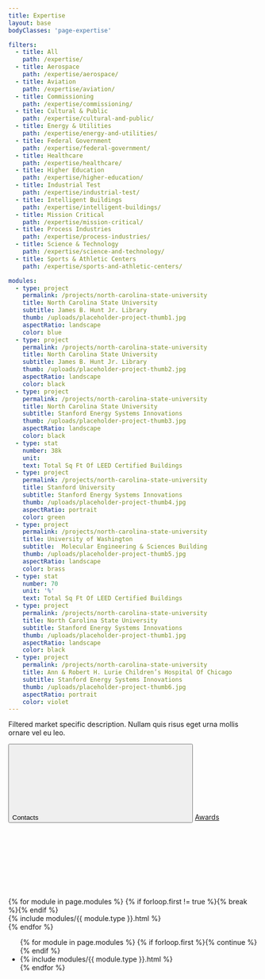 ```yaml
---
title: Expertise
layout: base
bodyClasses: 'page-expertise'

filters:
  - title: All
    path: /expertise/
  - title: Aerospace
    path: /expertise/aerospace/
  - title: Aviation
    path: /expertise/aviation/
  - title: Commissioning
    path: /expertise/commissioning/
  - title: Cultural & Public
    path: /expertise/cultural-and-public/
  - title: Energy & Utilities
    path: /expertise/energy-and-utilities/
  - title: Federal Government
    path: /expertise/federal-government/
  - title: Healthcare
    path: /expertise/healthcare/
  - title: Higher Education
    path: /expertise/higher-education/
  - title: Industrial Test
    path: /expertise/industrial-test/
  - title: Intelligent Buildings
    path: /expertise/intelligent-buildings/
  - title: Mission Critical
    path: /expertise/mission-critical/
  - title: Process Industries
    path: /expertise/process-industries/
  - title: Science & Technology
    path: /expertise/science-and-technology/
  - title: Sports & Athletic Centers
    path: /expertise/sports-and-athletic-centers/

modules:
  - type: project
    permalink: /projects/north-carolina-state-university
    title: North Carolina State University
    subtitle: James B. Hunt Jr. Library
    thumb: /uploads/placeholder-project-thumb1.jpg 
    aspectRatio: landscape 
    color: blue
  - type: project
    permalink: /projects/north-carolina-state-university
    title: North Carolina State University
    subtitle: James B. Hunt Jr. Library
    thumb: /uploads/placeholder-project-thumb2.jpg
    aspectRatio: landscape 
    color: black
  - type: project
    permalink: /projects/north-carolina-state-university
    title: North Carolina State University
    subtitle: Stanford Energy Systems Innovations
    thumb: /uploads/placeholder-project-thumb3.jpg
    aspectRatio: landscape 
    color: black
  - type: stat
    number: 38k
    unit: 
    text: Total Sq Ft Of LEED Certified Buildings
  - type: project
    permalink: /projects/north-carolina-state-university
    title: Stanford University
    subtitle: Stanford Energy Systems Innovations
    thumb: /uploads/placeholder-project-thumb4.jpg
    aspectRatio: portrait 
    color: green
  - type: project
    permalink: /projects/north-carolina-state-university
    title: University of Washington
    subtitle:  Molecular Engineering & Sciences Building
    thumb: /uploads/placeholder-project-thumb5.jpg
    aspectRatio: landscape 
    color: brass
  - type: stat
    number: 70
    unit: '%'
    text: Total Sq Ft Of LEED Certified Buildings
  - type: project
    permalink: /projects/north-carolina-state-university
    title: North Carolina State University
    subtitle: Stanford Energy Systems Innovations
    thumb: /uploads/placeholder-project-thumb1.jpg
    aspectRatio: landscape
    color: black
  - type: project
    permalink: /projects/north-carolina-state-university
    title: Ann & Robert H. Lurie Children’s Hospital Of Chicago
    subtitle: Stanford Energy Systems Innovations
    thumb: /uploads/placeholder-project-thumb6.jpg
    aspectRatio: portrait
    color: violet
---
```

<div class="row top-row">
  <div class="row-block">
    <div class="module text-module background-white text-black">
      <p class="font-h1">Filtered market specific description. Nullam quis risus eget urna mollis ornare vel eu leo.</p>
      <div class="buttons">
        <button class="contacts-open button">
          <span class="border"></span><span class="extra-corners"></span>
          Contacts
          <svg class="icon icon-plus "><use xlink:href="#icon-plus" /></svg>
        </button>
        <a class="button" href="/awards/">
          <span class="border"></span><span class="extra-corners"></span>
          Awards
          <svg class="icon icon-right-arrow"><use xlink:href="#icon-right-arrow" /></svg>
        </a>
      </div>
    </div>
  </div>
  {% for module in page.modules %}
    {% if forloop.first != true %}{% break %}{% endif %}
    <div class="row-block">
      {% include modules/{{ module.type }}.html %}
    </div>
  {% endfor %}
</div>
<div class="masonry-grid">
  <div class="masonry-sizer"></div>
  <ul class="semantic-only-list">
    {% for module in page.modules %}
      {% if forloop.first %}{% continue %}{% endif %}
      <li class="masonry-item">
        {% include modules/{{ module.type }}.html %}
      </li>
    {% endfor %}
  </ul>
</div>




